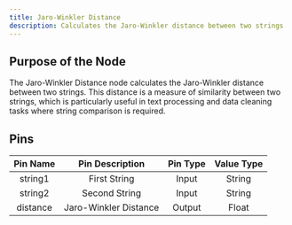 ```yaml
---
title: Jaro-Winkler Distance
description: Calculates the Jaro-Winkler distance between two strings
---
```


## Purpose of the Node
The Jaro-Winkler Distance node calculates the Jaro-Winkler distance between two strings. This distance is a measure of similarity between two strings, which is particularly useful in text processing and data cleaning tasks where string comparison is required.

## Pins
| Pin Name | Pin Description | Pin Type | Value Type |
|:----------:|:-------------:|:------:|:------:|
| string1 | First String | Input | String |
| string2 | Second String | Input | String |
| distance | Jaro-Winkler Distance | Output | Float |